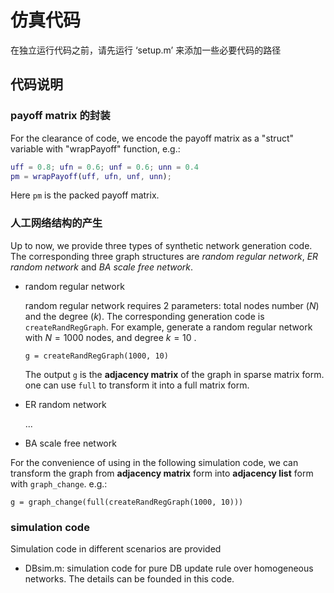 # 仿真代码

在独立运行代码之前，请先运行 ‘setup.m’ 来添加一些必要代码的路径

## 代码说明

### payoff matrix 的封装

For the clearance of code, we encode the payoff matrix as a "struct" variable with "wrapPayoff" function, e.g.:

```matlab
uff = 0.8; ufn = 0.6; unf = 0.6; unn = 0.4
pm = wrapPayoff(uff, ufn, unf, unn);
```

Here `pm` is the packed payoff matrix.



### 人工网络结构的产生

Up to now, we provide three types of synthetic network generation code. The corresponding three graph structures are *random regular network*, *ER random network* and *BA scale free network*.

- random regular network

  random regular network requires 2 parameters: total nodes number ($N$) and the degree ($k$). The corresponding generation code is `createRandRegGraph`. For example, generate a random regular network with $N=1000$ nodes, and degree $k=10$ .

  ```  
  g = createRandRegGraph(1000, 10)
  ```

  The output `g` is the **adjacency matrix** of the graph in sparse matrix form. one can use `full` to transform it into a full matrix form. 

- ER random network

  ...

- BA scale free network

For the convenience of using in the following simulation code, we can transform the graph from **adjacency matrix** form into **adjacency list** form with `graph_change`. e.g.:

```
g = graph_change(full(createRandRegGraph(1000, 10)))
```



### simulation code

Simulation code in different scenarios are provided

- DBsim.m: simulation code for pure DB update rule over homogeneous networks. The details can be founded in this code.